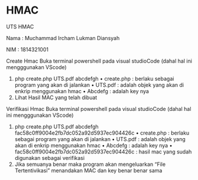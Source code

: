 # HMAC
UTS HMAC


Nama : Muchammad Ircham Lukman Diansyah

NIM  : 1814321001

Create Hmac 
Buka terminal powershell pada visual studioCode (dahal hal ini mengggunakan VScode)
1.	php create.php UTS.pdf abcdefgh
•	create.php : berlaku sebagai program yang akan di jalankan 
•	UTS.pdf : adalah objek yang akan di enkrip menggunakan hmac
•	Abcdefg : adalah key nya 
2.	Lihat Hasil MAC yang telah dibuat

Verifikasi Hmac 
Buka terminal powershell pada visual studioCode (dahal hal ini mengggunakan VScode)
1.	php create.php UTS.pdf abcdefgh fac58c0ff9004e2fb7dc052a92d5937ec904426c
•	create.php : berlaku sebagai program yang akan di jalankan 
•	UTS.pdf : adalah objek yang akan di enkrip menggunakan hmac
•	Abcdefg : adalah key nya 
•	fac58c0ff9004e2fb7dc052a92d5937ec904426c : hasil mac yang sudah  digunakan sebagai verifikasi 
2.	Jika semuanya benar maka program akan mengeluarkan “File Tertentivikasi” menandakan MAC dan key benar benar sama
